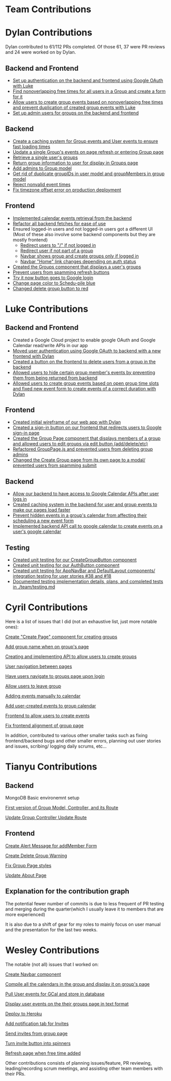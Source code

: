 # Team Contributions

# Dylan Contributions
Dylan contributed to 61/112 PRs completed. Of those 61, 37 were PR reviews and 24 were worked on by Dylan.

## Backend and Frontend
- [Set up authentication on the backend and frontend using Google OAuth with Luke](https://github.com/ucsb-cs148-w23/project-t10-weeklyschedulecompiler/pull/55)
- [Find nonoverlapping free times for all users in a Group and create a form for it](https://github.com/ucsb-cs148-w23/project-t10-weeklyschedulecompiler/pull/180)
- [Allow users to create group events based on nonoverlapping free times and prevent duplication of created group events with Luke](https://github.com/ucsb-cs148-w23/project-t10-weeklyschedulecompiler/pull/203) 
- [Set up admin users for groups on the backend and frontend](https://github.com/ucsb-cs148-w23/project-t10-weeklyschedulecompiler/pull/170)

## Backend
- [Create a caching system for Group events and User events to ensure fast loading times](https://github.com/ucsb-cs148-w23/project-t10-weeklyschedulecompiler/pull/136)
- [Update a single Group's events on page refresh or entering Group page](https://github.com/ucsb-cs148-w23/project-t10-weeklyschedulecompiler/pull/117)
- [Retrieve a single user's groups](https://github.com/ucsb-cs148-w23/project-t10-weeklyschedulecompiler/pull/100)
- [Return group information to user for display in Groups page](https://github.com/ucsb-cs148-w23/project-t10-weeklyschedulecompiler/pull/106)
- [Add admins to Group model](https://github.com/ucsb-cs148-w23/project-t10-weeklyschedulecompiler/pull/162)
- [Get rid of duplicate groupIDs in user model and groupMembers in group model](https://github.com/ucsb-cs148-w23/project-t10-weeklyschedulecompiler/pull/101)
- [Reject nonvalid event times](https://github.com/ucsb-cs148-w23/project-t10-weeklyschedulecompiler/pull/132)
- [Fix timezone offset error on production deployment](https://github.com/ucsb-cs148-w23/project-t10-weeklyschedulecompiler/pull/212)

## Frontend
- [Implemented calendar events retrieval from the backend](https://github.com/ucsb-cs148-w23/project-t10-weeklyschedulecompiler/pull/88)
- [Refactor all backend fetches for ease of use](https://github.com/ucsb-cs148-w23/project-t10-weeklyschedulecompiler/pull/169)
- Ensured logged-in users and not logged-in users got a different UI (Most of these also involve some backend components but they are mostly frontend)
  - [Redirect users to "/" if not logged in](https://github.com/ucsb-cs148-w23/project-t10-weeklyschedulecompiler/pull/92)
  - [Redirect user if not part of a group](https://github.com/ucsb-cs148-w23/project-t10-weeklyschedulecompiler/pull/113)
  - [Navbar shows group and create groups only if logged in](https://github.com/ucsb-cs148-w23/project-t10-weeklyschedulecompiler/pull/90)
  - [Navbar "Home" link changes depending on auth status](https://github.com/ucsb-cs148-w23/project-t10-weeklyschedulecompiler/pull/99)
- [Created the Groups component that displays a user's groups](https://github.com/ucsb-cs148-w23/project-t10-weeklyschedulecompiler/pull/31)
- [Prevent users from spamming refresh buttons](https://github.com/ucsb-cs148-w23/project-t10-weeklyschedulecompiler/pull/209)
- [Try it now button goes to Google login](https://github.com/ucsb-cs148-w23/project-t10-weeklyschedulecompiler/pull/91)
- [Change page color to Schedu-pile blue](https://github.com/ucsb-cs148-w23/project-t10-weeklyschedulecompiler/pull/224)
- [Changed delete group button to red](https://github.com/ucsb-cs148-w23/project-t10-weeklyschedulecompiler/pull/199)

# Luke Contributions

## Backend and Frontend
- Created a Google Cloud project to enable google OAuth and Google Calendar read/write APIs in our app
- [Moved user authentication using Google OAuth to backend with a new frontend with Dylan](https://github.com/ucsb-cs148-w23/project-t10-weeklyschedulecompiler/pull/55)
- [Created a button on the frontend to delete users from a group in the backend](https://github.com/ucsb-cs148-w23/project-t10-weeklyschedulecompiler/pull/118)
- [Allowed users to hide certain group member's events by preventing them from being returned from backend](https://github.com/ucsb-cs148-w23/project-t10-weeklyschedulecompiler/pull/184)
- [Allowed users to create group events based on open group time slots and fixed new event form to create events of a correct duration with Dylan](https://github.com/ucsb-cs148-w23/project-t10-weeklyschedulecompiler/pull/203)

## Frontend
- [Created initial wireframe of our web app with Dylan](https://github.com/ucsb-cs148-w23/project-t10-weeklyschedulecompiler/issues/16)
- [Created a sign-in button on our frontend that redirects users to Google sign-in page](https://github.com/ucsb-cs148-w23/project-t10-weeklyschedulecompiler/pull/41)
- [Created the Group Page component that displays members of a group and allowed users to edit groups via edit button (add/delete/etc)](https://github.com/ucsb-cs148-w23/project-t10-weeklyschedulecompiler/pull/93)
- [Refactored GroupPage.js and prevented users from deleting group admins](https://github.com/ucsb-cs148-w23/project-t10-weeklyschedulecompiler/pull/178)
- [Changed the Create Group page from its own page to a modal/ prevented users from spamming submit](https://github.com/ucsb-cs148-w23/project-t10-weeklyschedulecompiler/pull/227)

## Backend
- [Allow our backend to have access to Google Calendar APIs after user logs in](https://github.com/ucsb-cs148-w23/project-t10-weeklyschedulecompiler/issues/47)
- [Created caching system in the backend for user and group events to make our pages load faster](https://github.com/ucsb-cs148-w23/project-t10-weeklyschedulecompiler/pull/136)
- [Prevent hidden events in a group's calendar from affecting their scheduling a new event form](https://github.com/ucsb-cs148-w23/project-t10-weeklyschedulecompiler/pull/190)
- [Implemented backend API call to google calendar to create events on a user's google calendar](https://github.com/ucsb-cs148-w23/project-t10-weeklyschedulecompiler/pull/203)

## Testing
- [Created unit testing for our CreateGroupButton component](https://github.com/ucsb-cs148-w23/project-t10-weeklyschedulecompiler/pull/147)
- [Created unit testing for our AuthButton component](https://github.com/ucsb-cs148-w23/project-t10-weeklyschedulecompiler/pull/149)
- [Created unit testing for AppNavBar and DefaultLayout components/ integration testing for user stories #38 and #18](https://github.com/ucsb-cs148-w23/project-t10-weeklyschedulecompiler/pull/164)
- [Documented testing implementation details, plans, and completed tests in ./team/testing.md](https://github.com/ucsb-cs148-w23/project-t10-weeklyschedulecompiler/blob/main/team/testing.md)

# Cyril Contributions

Here is a list of issues that I did (not an exhaustive list, just more notable ones):

[Create "Create Page" component for creating groups](https://github.com/ucsb-cs148-w23/project-t10-weeklyschedulecompiler/issues/28)

[Add group name when on group's page](https://github.com/ucsb-cs148-w23/project-t10-weeklyschedulecompiler/issues/133)

[Creating and implementing API to allow users to create groups](https://github.com/ucsb-cs148-w23/project-t10-weeklyschedulecompiler/issues/70)

[User navigation between pages](https://github.com/ucsb-cs148-w23/project-t10-weeklyschedulecompiler/issues/48)

[Have users navigate to groups page upon login](https://github.com/ucsb-cs148-w23/project-t10-weeklyschedulecompiler/issues/82)

[Allow users to leave group](https://github.com/ucsb-cs148-w23/project-t10-weeklyschedulecompiler/issues/222)

[Adding events manually to calendar](https://github.com/ucsb-cs148-w23/project-t10-weeklyschedulecompiler/issues/146)

[Add user-created events to group calendar](https://github.com/ucsb-cs148-w23/project-t10-weeklyschedulecompiler/issues/196)

[Frontend to allow users to create events](https://github.com/ucsb-cs148-w23/project-t10-weeklyschedulecompiler/issues/150)

[Fix frontend alignment of group page](https://github.com/ucsb-cs148-w23/project-t10-weeklyschedulecompiler/issues/158)

In addition, contributed to various other smaller tasks such as fixing frontend/backend bugs and other smaller errors, planning out user stories and issues, scribing/ logging daily scrums, etc...

# Tianyu Contributions
## Backend
MongoDB Basic environemnt setup

[First version of Group Model, Controller, and its Route](https://github.com/ucsb-cs148-w23/project-t10-weeklyschedulecompiler/pull/72)

[Update Group Controller Update Route](https://github.com/ucsb-cs148-w23/project-t10-weeklyschedulecompiler/pull/104)

## Frontend
[Create Alert Message for addMember Form](https://github.com/ucsb-cs148-w23/project-t10-weeklyschedulecompiler/pull/165)

[Create Delete Group Warning](https://github.com/ucsb-cs148-w23/project-t10-weeklyschedulecompiler/pull/206)

[Fix Group Page styles](https://github.com/ucsb-cs148-w23/project-t10-weeklyschedulecompiler/pull/213)

[Update About Page](https://github.com/ucsb-cs148-w23/project-t10-weeklyschedulecompiler/pull/219)
## Explanation for the contribution graph
The potential fewer number of commits is due to less frequent of PR testing and merging during the quarter(which I usually leave it to members that are more experienced)

It is also due to a shift of gear for my roles to mainly focus on user manual and the presentation for the last two weeks.

# Wesley Contributions

The notable (not all) issues that I worked on: 

[Create Navbar component](https://github.com/ucsb-cs148-w23/project-t10-weeklyschedulecompiler/issues/23)

[Compile all the calendars in the group and display it on group's page](https://github.com/ucsb-cs148-w23/project-t10-weeklyschedulecompiler/issues/51)

[Pull User events for GCal and store in database](https://github.com/ucsb-cs148-w23/project-t10-weeklyschedulecompiler/issues/69)

[Display user events on the their groups page in text format](https://github.com/ucsb-cs148-w23/project-t10-weeklyschedulecompiler/issues/84)

[Deploy to Heroku](https://github.com/ucsb-cs148-w23/project-t10-weeklyschedulecompiler/issues/108)

[Add notification tab for Invites](https://github.com/ucsb-cs148-w23/project-t10-weeklyschedulecompiler/issues/131)

[Send invites from group page](https://github.com/ucsb-cs148-w23/project-t10-weeklyschedulecompiler/issues/138)

[Turn invite button into spinners](https://github.com/ucsb-cs148-w23/project-t10-weeklyschedulecompiler/issues/201)

[Refresh page when free time added ](https://github.com/ucsb-cs148-w23/project-t10-weeklyschedulecompiler/issues/220)

Other contributions consists of planning issues/feature, PR reviewing, leading/recording scrum meetings, and assisting other team members with their PRs.
